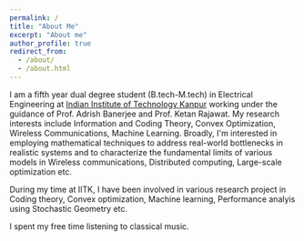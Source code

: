 ```yaml
---
permalink: /
title: "About Me"
excerpt: "About me"
author_profile: true
redirect_from: 
  - /about/
  - /about.html
---
```


I am a fifth year dual degree student (B.tech-M.tech) in Electrical Engineering at [Indian Institute of Technology Kanpur](www.iitk.ac.in) working under the guidance of Prof. Adrish Banerjee and Prof. Ketan Rajawat. My research interests include Information and Coding Theory, Convex Optimization, Wireless Communications, Machine Learning. Broadly, I'm interested in employing mathematical techniques to address real-world bottlenecks in realistic systems and to characterize the fundamental limits of various models in Wireless communications, Distributed computing, Large-scale optimization etc.

During my time at IITK, I have been involved in various research project in Coding theory, Convex optimization, Machine learning, Performance analyis using Stochastic Geometry etc.

I spent my free time listening to classical music.
